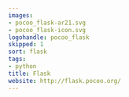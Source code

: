 ```yaml
---
images:
- pocoo_flask-ar21.svg
- pocoo_flask-icon.svg
logohandle: pocoo_flask
skipped: 1
sort: flask
tags:
- python
title: Flask
website: http://flask.pocoo.org/
---
```

